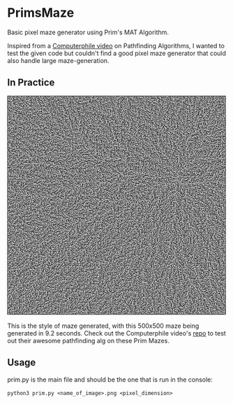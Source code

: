 # PrimsMaze
Basic pixel maze generator using Prim's MAT Algorithm. 

Inspired from a [Computerphile video](https://www.youtube.com/watch?v=rop0W4QDOUI) on Pathfinding Algorithms, I wanted to test the given code but couldn't find a good pixel maze generator that could also handle large maze-generation.

## In Practice

![alt text](https://github.com/Locrian24/PrimsMaze/blob/master/PrimMaze.png "500x500 Prim Maze")

This is the style of maze generated, with this 500x500 maze being generated in 9.2 seconds. Check out the Computerphile video's [repo](https://github.com/mikepound/mazesolving) to test out their awesome pathfinding alg on these Prim Mazes.

## Usage

prim.py is the main file and should be the one that is run in the console:
```
python3 prim.py <name_of_image>.png <pixel_dimension>
```
